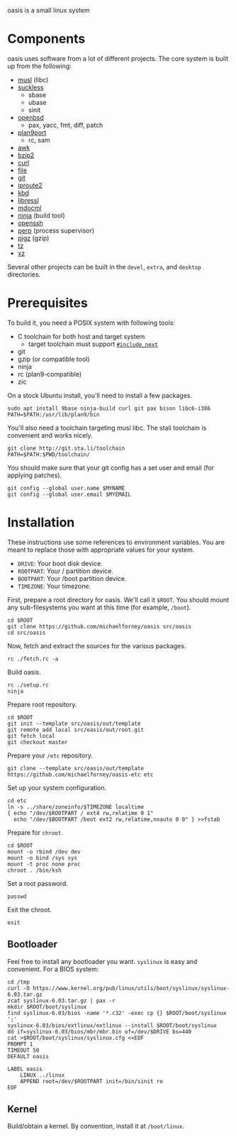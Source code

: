 oasis is a small linux system

# Components

oasis uses software from a lot of different projects. The core system is built
up from the following:

* [musl](http://musl-libc.org/) (libc)
* [suckless](http://core.suckless.org/)
	- sbase
	- ubase
	- sinit
* [openbsd](http://openbsd.org/)
	- pax, yacc, fmt, diff, patch
* [plan9port](http://swtch.com/plan9port/)
	- rc, sam
* [awk](http://github.com/onetrueawk/awk/)
* [bzip2](http://bzip.org/)
* [curl](https://curl.haxx.se/)
* [file](https://www.darwinsys.com/file/)
* [git](https://git-scm.com/)
* [iproute2](http://www.linuxfoundation.org/collaborate/workgroups/networking/iproute2)
* [kbd](http://kbd-project.org/)
* [libressl](http://www.libressl.org/)
* [mdocml](http://mdocml.bsd.lv/)
* [ninja](https://ninja-build.org/) (build tool)
* [openssh](http://www.openssh.com/)
* [perp](http://b0llix.net/perp/) (process supervisor)
* [pigz](http://zlib.net/pigz/) (gzip)
* [tz](https://www.iana.org/time-zones)
* [xz](http://tukaani.org/xz/)

Several other projects can be built in the `devel`, `extra`, and `desktop`
directories.

# Prerequisites

To build it, you need a POSIX system with following tools:

* C toolchain for both host and target system
	- target toolchain must support [`#include_next`](https://gcc.gnu.org/onlinedocs/cpp/Wrapper-Headers.html)
* git
* gzip (or compatible tool)
* ninja
* rc (plan9-compatible)
* zic

On a stock Ubuntu install, you'll need to install a few packages.

	sudo apt install 9base ninja-build curl git pax bison libc6-i386
	PATH=$PATH:/usr/lib/plan9/bin

You'll also need a toolchain targeting musl libc. The stali toolchain is
convenient and works nicely.

	git clone http://git.sta.li/toolchain
	PATH=$PATH:$PWD/toolchain/

You should make sure that your git config has a set user and email (for applying
patches).

	git config --global user.name $MYNAME
	git config --global user.email $MYEMAIL

# Installation

These instructions use some references to environment variables. You are meant to replace those with appropriate values for your system.

* `DRIVE`: Your boot disk device.
* `ROOTPART`: Your / partition device.
* `BOOTPART`: Your /boot partition device.
* `TIMEZONE`: Your timezone.

First, prepare a root directory for oasis. We'll call it `$ROOT`. You should
mount any sub-filesystems you want at this time (for example, `/boot`).

	cd $ROOT
	git clone https://github.com/michaelforney/oasis src/oasis
	cd src/oasis

Now, fetch and extract the sources for the various packages.

	rc ./fetch.rc -a

Build oasis.

	rc ./setup.rc
	ninja

Prepare root repository.

	cd $ROOT
	git init --template src/oasis/out/template
	git remote add local src/oasis/out/root.git
	git fetch local
	git checkout master

Prepare your `/etc` repository.

	git clone --template src/oasis/out/template https://github.com/michaelforney/oasis-etc etc

Set up your system configuration.

	cd etc
	ln -s ../share/zoneinfo/$TIMEZONE localtime
	{ echo "/dev/$ROOTPART / ext4 rw,relatime 0 1"
	  echo "/dev/$BOOTPART /boot ext2 rw,relatime,noauto 0 0" } >>fstab

Prepare for `chroot`.

	cd $ROOT
	mount -o rbind /dev dev
	mount -o bind /sys sys
	mount -t proc none proc
	chroot . /bin/ksh

Set a root password.

	passwd

Exit the chroot.

	exit

## Bootloader

Feel free to install any bootloader you want. `syslinux` is easy and convenient. For a BIOS system:

	cd /tmp
	curl -O https://www.kernel.org/pub/linux/utils/boot/syslinux/syslinux-6.03.tar.gz
	zcat syslinux-6.03.tar.gz | pax -r
	mkdir $ROOT/boot/syslinux
	find syslinux-6.03/bios -name '*.c32' -exec cp {} $ROOT/boot/syslinux ';'
	syslinux-6.03/bios/extlinux/extlinux --install $ROOT/boot/syslinux
	dd if=syslinux-6.03/bios/mbr/mbr.bin of=/dev/$DRIVE bs=440
	cat >$ROOT/boot/syslinux/syslinux.cfg <<EOF
	PROMPT 1
	TIMEOUT 50
	DEFAULT oasis

	LABEL oasis
		LINUX ../linux
		APPEND root=/dev/$ROOTPART init=/bin/sinit ro
	EOF

## Kernel

Build/obtain a kernel. By convention, install it at `/boot/linux`.
